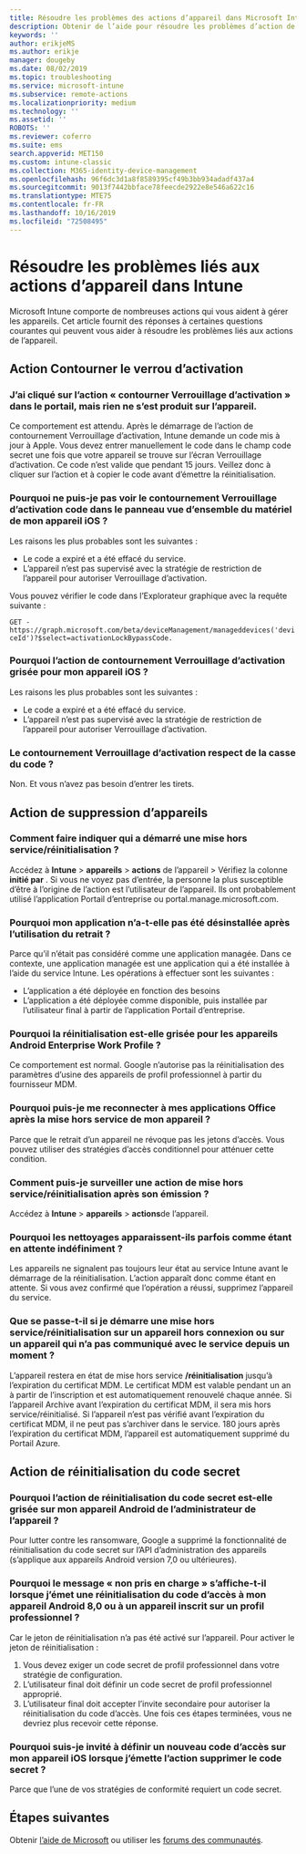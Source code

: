 ```yaml
---
title: Résoudre les problèmes des actions d’appareil dans Microsoft Intune - Azure | Microsoft Docs
description: Obtenir de l’aide pour résoudre les problèmes d’action de l’appareil.
keywords: ''
author: erikjeMS
ms.author: erikje
manager: dougeby
ms.date: 08/02/2019
ms.topic: troubleshooting
ms.service: microsoft-intune
ms.subservice: remote-actions
ms.localizationpriority: medium
ms.technology: ''
ms.assetid: ''
ROBOTS: ''
ms.reviewer: coferro
ms.suite: ems
search.appverid: MET150
ms.custom: intune-classic
ms.collection: M365-identity-device-management
ms.openlocfilehash: 96f6dc3d1a8f8589395cf49b3bb934adadf437a4
ms.sourcegitcommit: 9013f7442bbface78feecde2922e8e546a622c16
ms.translationtype: MTE75
ms.contentlocale: fr-FR
ms.lasthandoff: 10/16/2019
ms.locfileid: "72508495"
---
```

# <a name="troubleshoot-device-actions-in-intune"></a>Résoudre les problèmes liés aux actions d’appareil dans Intune

Microsoft Intune comporte de nombreuses actions qui vous aident à gérer les appareils. Cet article fournit des réponses à certaines questions courantes qui peuvent vous aider à résoudre les problèmes liés aux actions de l’appareil.

## <a name="bypass-activation-lock-action"></a>Action Contourner le verrou d’activation

### <a name="i-clicked-the-bypass-activation-lock-action-in-the-portal-but-nothing-happened-on-the-device"></a>J’ai cliqué sur l’action « contourner Verrouillage d’activation » dans le portail, mais rien ne s’est produit sur l’appareil.
Ce comportement est attendu. Après le démarrage de l’action de contournement Verrouillage d’activation, Intune demande un code mis à jour à Apple. Vous devez entrer manuellement le code dans le champ code secret une fois que votre appareil se trouve sur l’écran Verrouillage d’activation. Ce code n’est valide que pendant 15 jours. Veillez donc à cliquer sur l’action et à copier le code avant d’émettre la réinitialisation.

### <a name="why-dont-i-see-the-bypass-activation-lock-code-in-the-hardware-overview-blade-of-my-ios-device"></a>Pourquoi ne puis-je pas voir le contournement Verrouillage d’activation code dans le panneau vue d’ensemble du matériel de mon appareil iOS ?
Les raisons les plus probables sont les suivantes :
- Le code a expiré et a été effacé du service.
- L’appareil n’est pas supervisé avec la stratégie de restriction de l’appareil pour autoriser Verrouillage d’activation.

Vous pouvez vérifier le code dans l’Explorateur graphique avec la requête suivante :

```GET - https://graph.microsoft.com/beta/deviceManagement/manageddevices('deviceId')?$select=activationLockBypassCode.```

### <a name="why-is-the-bypass-activation-lock-action-greyed-out-for-my-ios-device"></a>Pourquoi l’action de contournement Verrouillage d’activation grisée pour mon appareil iOS ?
Les raisons les plus probables sont les suivantes : 
- Le code a expiré et a été effacé du service.
- L’appareil n’est pas supervisé avec la stratégie de restriction de l’appareil pour autoriser Verrouillage d’activation.

### <a name="is-the-bypass-activation-lock-code-case-sensitive"></a>Le contournement Verrouillage d’activation respect de la casse du code ?
Non. Et vous n’avez pas besoin d’entrer les tirets.

## <a name="remove-devices-action"></a>Action de suppression d’appareils

### <a name="how-do-i-tell-who-started-a-retirewipe"></a>Comment faire indiquer qui a démarré une mise hors service/réinitialisation ?
Accédez à **Intune**  > **appareils**  > **actions** de l’appareil > Vérifiez la colonne **initié par** .
Si vous ne voyez pas d’entrée, la personne la plus susceptible d’être à l’origine de l’action est l’utilisateur de l’appareil. Ils ont probablement utilisé l’application Portail d’entreprise ou portal.manage.microsoft.com.

### <a name="why-wasnt-my-application-uninstalled-after-using-retire"></a>Pourquoi mon application n’a-t-elle pas été désinstallée après l’utilisation du retrait ?
Parce qu’il n’était pas considéré comme une application managée. Dans ce contexte, une application managée est une application qui a été installée à l’aide du service Intune. Les opérations à effectuer sont les suivantes :
- L’application a été déployée en fonction des besoins
- L’application a été déployée comme disponible, puis installée par l’utilisateur final à partir de l’application Portail d’entreprise.

### <a name="why-is-wipe-grayed-out-for-android-enterprise-work-profile-devices"></a>Pourquoi la réinitialisation est-elle grisée pour les appareils Android Enterprise Work Profile ?
Ce comportement est normal. Google n’autorise pas la réinitialisation des paramètres d’usine des appareils de profil professionnel à partir du fournisseur MDM.

### <a name="why-can-i-sign-back-into-my-office-apps-after-my-device-was-retired"></a>Pourquoi puis-je me reconnecter à mes applications Office après la mise hors service de mon appareil ?
Parce que le retrait d’un appareil ne révoque pas les jetons d’accès. Vous pouvez utiliser des stratégies d’accès conditionnel pour atténuer cette condition.

### <a name="how-can-i-monitor-a-retirewipe-action-after-it-was-issued"></a>Comment puis-je surveiller une action de mise hors service/réinitialisation après son émission ?
Accédez à **Intune**  > **appareils**  > **actions**de l’appareil.

### <a name="why-do-wipes-sometimes-show-as-pending-indefinitely"></a>Pourquoi les nettoyages apparaissent-ils parfois comme étant en attente indéfiniment ?
Les appareils ne signalent pas toujours leur état au service Intune avant le démarrage de la réinitialisation. L’action apparaît donc comme étant en attente. Si vous avez confirmé que l’opération a réussi, supprimez l’appareil du service.

### <a name="what-happens-if-i-start-a-retirewipe-on-an-offline-device-or-a-device-that-hasnt-communicated-with-the-service-in-a-while"></a>Que se passe-t-il si je démarre une mise hors service/réinitialisation sur un appareil hors connexion ou sur un appareil qui n’a pas communiqué avec le service depuis un moment ?
L’appareil restera en état de mise hors service **/réinitialisation** jusqu’à l’expiration du certificat MDM. Le certificat MDM est valable pendant un an à partir de l’inscription et est automatiquement renouvelé chaque année. Si l’appareil Archive avant l’expiration du certificat MDM, il sera mis hors service/réinitialisé. Si l’appareil n’est pas vérifié avant l’expiration du certificat MDM, il ne peut pas s’archiver dans le service. 180 jours après l’expiration du certificat MDM, l’appareil est automatiquement supprimé du Portail Azure.


## <a name="reset-passcode-action"></a>Action de réinitialisation du code secret

### <a name="why-is-the-reset-passcode-action-greyed-out-on-my-android-device-admin-enrolled-device"></a>Pourquoi l’action de réinitialisation du code secret est-elle grisée sur mon appareil Android de l’administrateur de l’appareil ?
Pour lutter contre les ransomware, Google a supprimé la fonctionnalité de réinitialisation du code secret sur l’API d’administration des appareils (s’applique aux appareils Android version 7,0 ou ultérieures).

### <a name="why-do-i-get-a-not-supported-message-when-i-issue-a-passcode-reset-to-my-android-80-or-later-work-profile-enrolled-device"></a>Pourquoi le message « non pris en charge » s’affiche-t-il lorsque j’émet une réinitialisation du code d’accès à mon appareil Android 8,0 ou à un appareil inscrit sur un profil professionnel ?
Car le jeton de réinitialisation n’a pas été activé sur l’appareil. Pour activer le jeton de réinitialisation :
1. Vous devez exiger un code secret de profil professionnel dans votre stratégie de configuration.
2. L’utilisateur final doit définir un code secret de profil professionnel approprié.
3. L’utilisateur final doit accepter l’invite secondaire pour autoriser la réinitialisation du code d’accès.
Une fois ces étapes terminées, vous ne devriez plus recevoir cette réponse.

### <a name="why-am-i-prompted-to-set-a-new-passcode-on-my-ios-device-when-i-issue-the-remove-passcode-action"></a>Pourquoi suis-je invité à définir un nouveau code d’accès sur mon appareil iOS lorsque j’émette l’action supprimer le code secret ?
Parce que l’une de vos stratégies de conformité requiert un code secret.

## <a name="next-steps"></a>Étapes suivantes

Obtenir [l’aide de Microsoft](../fundamentals/get-support.md) ou utiliser les [forums des communautés](https://social.technet.microsoft.com/Forums/en-US/home?category=microsoftintune).
